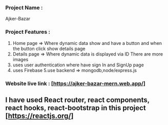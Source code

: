 
### Project Name :
Ajker-Bazar

### Project Features :
1. Home page => Where dynamic data show and have a button and when the button click show details page 
2. Details page => Where dynamic data is displayed via ID There are more images
3. uses user authentication where have sign In and SignUp page 
4. uses Firebase
5.use backend => mongodb,node/express.js

### Website live link : [https://ajker-bazar-mern.web.app/]

## I have used React router, react components, react hooks, react-bootstrap in this project  [https://reactjs.org/]

